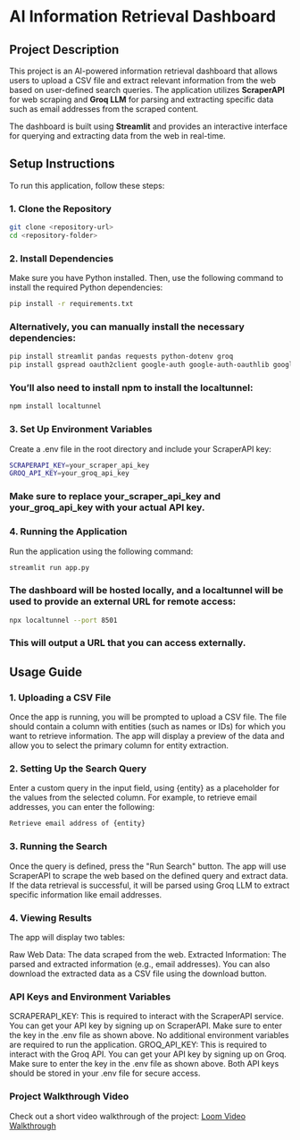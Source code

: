# AI Information Retrieval Dashboard

## Project Description

This project is an AI-powered information retrieval dashboard that allows users to upload a CSV file and extract relevant information from the web based on user-defined search queries. The application utilizes **ScraperAPI** for web scraping and **Groq LLM** for parsing and extracting specific data such as email addresses from the scraped content.

The dashboard is built using **Streamlit** and provides an interactive interface for querying and extracting data from the web in real-time.

## Setup Instructions

To run this application, follow these steps:

### 1. Clone the Repository

```bash 
git clone <repository-url>
cd <repository-folder>
```
### 2. Install Dependencies
Make sure you have Python installed. Then, use the following command to install the required Python dependencies:
```bash 
pip install -r requirements.txt
```
### Alternatively, you can manually install the necessary dependencies:
```bash 
pip install streamlit pandas requests python-dotenv groq
pip install gspread oauth2client google-auth google-auth-oauthlib google-auth-httplib2 langchain pydantic

```
### You’ll also need  to install npm to install the localtunnel:
```bash 
npm install localtunnel

```
### 3. Set Up Environment Variables
Create a .env file in the root directory and include your ScraperAPI key:
```bash 
SCRAPERAPI_KEY=your_scraper_api_key
GROQ_API_KEY=your_groq_api_key
```
### Make sure to replace your_scraper_api_key  and your_groq_api_key with your actual API key.
### 4. Running the Application
Run the application using the following command:
```bash 
streamlit run app.py

```
### The dashboard will be hosted locally, and a localtunnel will be used to provide an external URL for remote access:
```bash 
npx localtunnel --port 8501
```
### This will output a URL that you can access externally.

## Usage Guide
### 1. Uploading a CSV File
Once the app is running, you will be prompted to upload a CSV file. The file should contain a column with entities (such as names or IDs) for which you want to retrieve information. The app will display a preview of the data and allow you to select the primary column for entity extraction.

### 2. Setting Up the Search Query
Enter a custom query in the input field, using {entity} as a placeholder for the values from the selected column. For example, to retrieve email addresses, you can enter the following:
```bash
Retrieve email address of {entity}
```
### 3. Running the Search
Once the query is defined, press the "Run Search" button. The app will use ScraperAPI to scrape the web based on the defined query and extract data. If the data retrieval is successful, it will be parsed using Groq LLM to extract specific information like email addresses.

### 4. Viewing Results
The app will display two tables:

Raw Web Data: The data scraped from the web.
Extracted Information: The parsed and extracted information (e.g., email addresses).
You can also download the extracted data as a CSV file using the download button.

### API Keys and Environment Variables
SCRAPERAPI_KEY: This is required to interact with the ScraperAPI service. You can get your API key by signing up on ScraperAPI. Make sure to enter the key in the .env file as shown above.
No additional environment variables are required to run the application.
GROQ_API_KEY: This is required to interact with the Groq API. You can get your API key by signing up on Groq. Make sure to enter the key in the .env file as shown above.
Both API keys should be stored in your .env file for secure access.

### Project Walkthrough Video
 Check out a short video walkthrough of the project:
 [Loom Video Walkthrough](https://www.loom.com/share/ef2cbc101f1a433c85ec01717d6ad072)
